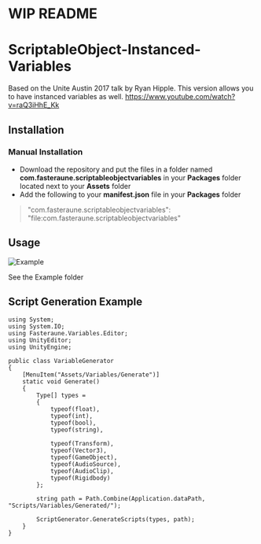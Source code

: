 # WIP README


# ScriptableObject-Instanced-Variables
Based on the Unite Austin 2017 talk by Ryan Hipple. This version allows you to have instanced variables as well.
https://www.youtube.com/watch?v=raQ3iHhE_Kk

## Installation

### Manual Installation
- Download the repository and put the files in a folder named **com.fasteraune.scriptableobjectvariables** in your **Packages** folder located next to your **Assets** folder
- Add the following to your **manifest.json** file in your **Packages** folder 
> "com.fasteraune.scriptableobjectvariables": "file:com.fasteraune.scriptableobjectvariables"

## Usage
![Example](https://i.imgur.com/h6vTlFo.png)

See the Example folder

## Script Generation Example

```
using System;
using System.IO;
using Fasteraune.Variables.Editor;
using UnityEditor;
using UnityEngine;

public class VariableGenerator
{
    [MenuItem("Assets/Variables/Generate")]
    static void Generate()
    {
        Type[] types =
        {
            typeof(float),
            typeof(int),
            typeof(bool),
            typeof(string),
            
            typeof(Transform),
            typeof(Vector3),
            typeof(GameObject),
            typeof(AudioSource),
            typeof(AudioClip),
            typeof(Rigidbody)
        };

        string path = Path.Combine(Application.dataPath, "Scripts/Variables/Generated/");
        
        ScriptGenerator.GenerateScripts(types, path);
    }
}
```
